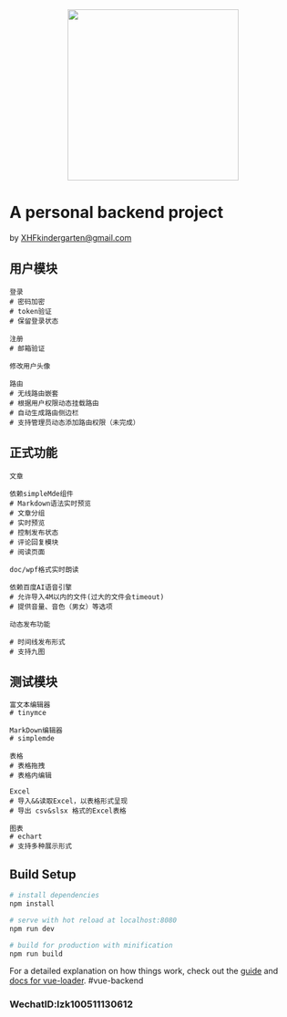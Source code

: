 <div style="text-align:center;" >
  <img src="https://img.xhfkindergarten.cn/default-bird.png" width="300" />
</div>



# A personal backend project 
by XHFkindergarten@gmail.com



## 用户模块

``` 
登录
# 密码加密
# token验证
# 保留登录状态

注册
# 邮箱验证

修改用户头像

路由
# 无线路由嵌套
# 根据用户权限动态挂载路由
# 自动生成路由侧边栏
# 支持管理员动态添加路由权限（未完成）
```

## 正式功能

```
文章

依赖simpleMde组件
# Markdown语法实时预览
# 文章分组
# 实时预览
# 控制发布状态
# 评论回复模块
# 阅读页面

doc/wpf格式实时朗读

依赖百度AI语音引擎
# 允许导入4M以内的文件(过大的文件会timeout)
# 提供音量、音色（男女）等选项

动态发布功能

# 时间线发布形式
# 支持九图

```

## 测试模块

```
富文本编辑器
# tinymce

MarkDown编辑器
# simplemde

表格
# 表格拖拽
# 表格内编辑

Excel
# 导入&&读取Excel，以表格形式呈现
# 导出 csv&slsx 格式的Excel表格

图表
# echart
# 支持多种展示形式

```


## Build Setup

``` bash
# install dependencies
npm install

# serve with hot reload at localhost:8080
npm run dev

# build for production with minification
npm run build
```

For a detailed explanation on how things work, check out the [guide](http://vuejs-templates.github.io/webpack/) and [docs for vue-loader](http://vuejs.github.io/vue-loader).
#vue-backend



### WechatID:lzk100511130612

